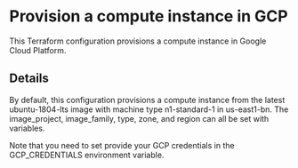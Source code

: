 # Provision a compute instance in GCP

This Terraform configuration provisions a compute instance in Google Cloud Platform.

## Details

By default, this configuration provisions a compute instance from the latest ubuntu-1804-lts image with machine type n1-standard-1 in us-east1-bn. The image_project, image_family, type, zone, and region can all be set with variables.

Note that you need to set provide your GCP credentials in the GCP_CREDENTIALS environment variable.
